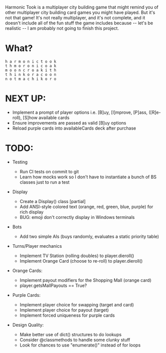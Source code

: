 Harmonic Took is a multiplayer city building game that might remind you of other multiplayer city building card games you might have played. But it's not that game! It's not really multiplayer, and it's not complete, and it doesn't include all of the fun stuff the game includes because -- let's be realistic -- I am probably not going to finish this project. 

# What?
`h a r m o n i c t o o k`   
`t h m o r o n i c o a k`   
`m o o n c r o a k i t h`   
`t h i n k o r a c o o n`   
`n o t m a c h i k o r o`   

# NEXT UP: 

- Implement a prompt of player options i.e. [B]uy, [I]mprove, [P]ass, ([R]e-roll), [S]how available cards
- Ensure improvements are passed as valid [B]uy options
- Reload purple cards into availableCards deck after purchase 

# TODO: 

- Testing
    - Run CI tests on commit to git
    - Learn how mocks work so I don't have to instantiate a bunch of BS classes just to run a test 
  
- Display
    - Create a Display() class [partial]
    - Add ANSI-style colored text (orange, red, green, blue, purple) for rich display
    - BUG: emoji don't correctly display in Windows terminals

- Bots
    - Add two simple AIs (buys randomly, evaluates a static priority table)
    
- Turns/Player mechanics
    - Implement TV Station (rolling doubles) to player.dieroll()
    - Implement Orange Card (choose to re-roll) to player.dieroll()

- Orange Cards:
    - Implement payout modifiers for the Shopping Mall (orange card) 
    - player.getsMallPayouts == True?
    
- Purple Cards:
    - Implement player choice for swapping (target and card)
    - Implement player choice for payout (target)
    - Implement forced uniqueness for purple cards

- Design Quality:
    - Make better use of dict() structures to do lookups 
    - Consider @classmethods to handle some clunky stuff 
    - Look for chances to use "enumerate()" instead of for loops